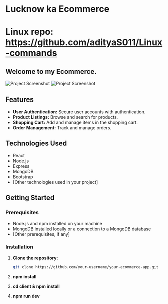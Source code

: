 # Lucknow ka Ecommerce
# Linux repo: https://github.com/adityaS011/Linux-commands

## Welcome to my Ecommerce.

![Project Screenshot](https://github.com/adityaS011/Ecommerce_app/blob/main/ss/ecom_ss.png)
![Project Screenshot](https://github.com/adityaS011/Ecommerce_app/blob/main/ss/ss2.png)

## Features

- **User Authentication:** Secure user accounts with authentication.
- **Product Listings:** Browse and search for products.
- **Shopping Cart:** Add and manage items in the shopping cart.
- **Order Management:** Track and manage orders.

## Technologies Used

- React
- Node.js
- Express
- MongoDB
- Bootstrap
- [Other technologies used in your project]

## Getting Started

### Prerequisites

- Node.js and npm installed on your machine
- MongoDB installed locally or a connection to a MongoDB database
- [Other prerequisites, if any]

### Installation

1. **Clone the repository:**

   ```bash
   git clone https://github.com/your-username/your-ecommerce-app.git

2. **npm install**

2. **cd client & npm install**

4. **npm run dev**

   
